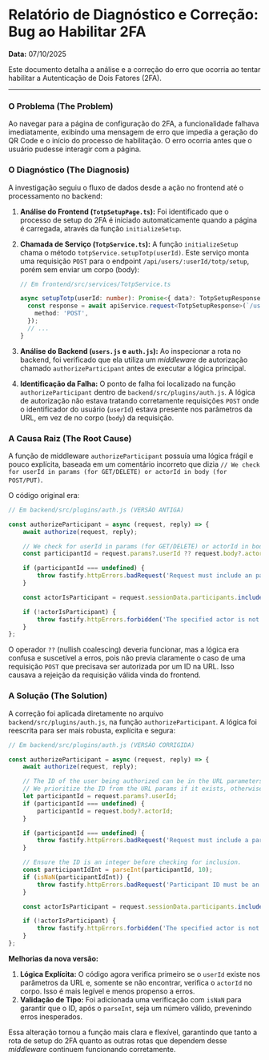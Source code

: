 # Relatório de Diagnóstico e Correção: Bug ao Habilitar 2FA

**Data:** 07/10/2025

Este documento detalha a análise e a correção do erro que ocorria ao tentar habilitar a Autenticação de Dois Fatores (2FA).

---

### O Problema (The Problem)

Ao navegar para a página de configuração do 2FA, a funcionalidade falhava imediatamente, exibindo uma mensagem de erro que impedia a geração do QR Code e o início do processo de habilitação. O erro ocorria antes que o usuário pudesse interagir com a página.

### O Diagnóstico (The Diagnosis)

A investigação seguiu o fluxo de dados desde a ação no frontend até o processamento no backend:

1.  **Análise do Frontend (`TotpSetupPage.ts`):** Foi identificado que o processo de setup do 2FA é iniciado automaticamente quando a página é carregada, através da função `initializeSetup`.

2.  **Chamada de Serviço (`TotpService.ts`):** A função `initializeSetup` chama o método `totpService.setupTotp(userId)`. Este serviço monta uma requisição `POST` para o endpoint `/api/users/:userId/totp/setup`, porém sem enviar um corpo (body):

    ```typescript
    // Em frontend/src/services/TotpService.ts

    async setupTotp(userId: number): Promise<{ data?: TotpSetupResponse; error?: string }> {
      const response = await apiService.request<TotpSetupResponse>(`/users/${userId}/totp/setup`, {
        method: 'POST',
      });
      // ...
    }
    ```

3.  **Análise do Backend (`users.js` e `auth.js`):** Ao inspecionar a rota no backend, foi verificado que ela utiliza um *middleware* de autorização chamado `authorizeParticipant` antes de executar a lógica principal.

4.  **Identificação da Falha:** O ponto de falha foi localizado na função `authorizeParticipant` dentro de `backend/src/plugins/auth.js`. A lógica de autorização não estava tratando corretamente requisições `POST` onde o identificador do usuário (`userId`) estava presente nos parâmetros da URL, em vez de no corpo (`body`) da requisição.

### A Causa Raiz (The Root Cause)

A função de middleware `authorizeParticipant` possuía uma lógica frágil e pouco explícita, baseada em um comentário incorreto que dizia `// We check for userId in params (for GET/DELETE) or actorId in body (for POST/PUT)`.

O código original era:

```javascript
// Em backend/src/plugins/auth.js (VERSÃO ANTIGA)

const authorizeParticipant = async (request, reply) => {
    await authorize(request, reply);

    // We check for userId in params (for GET/DELETE) or actorId in body (for POST/PUT)
    const participantId = request.params?.userId ?? request.body?.actorId;

    if (participantId === undefined) {
        throw fastify.httpErrors.badRequest('Request must include an participantId.');
    }

    const actorIsParticipant = request.sessionData.participants.includes(parseInt(participantId, 10));

    if (!actorIsParticipant) {
        throw fastify.httpErrors.forbidden('The specified actor is not part of this session.');
    }
};
```

O operador `??` (nullish coalescing) deveria funcionar, mas a lógica era confusa e suscetível a erros, pois não previa claramente o caso de uma requisição `POST` que precisava ser autorizada por um ID na URL. Isso causava a rejeição da requisição válida vinda do frontend.

### A Solução (The Solution)

A correção foi aplicada diretamente no arquivo `backend/src/plugins/auth.js`, na função `authorizeParticipant`. A lógica foi reescrita para ser mais robusta, explícita e segura:

```javascript
// Em backend/src/plugins/auth.js (VERSÃO CORRIGIDA)

const authorizeParticipant = async (request, reply) => {
    await authorize(request, reply);

    // The ID of the user being authorized can be in the URL parameters or in the request body.
    // We prioritize the ID from the URL params if it exists, otherwise we check the body.
    let participantId = request.params?.userId;
    if (participantId === undefined) {
        participantId = request.body?.actorId;
    }

    if (participantId === undefined) {
        throw fastify.httpErrors.badRequest('Request must include a participantId in the URL params or as actorId in the body.');
    }

    // Ensure the ID is an integer before checking for inclusion.
    const participantIdInt = parseInt(participantId, 10);
    if (isNaN(participantIdInt)) {
        throw fastify.httpErrors.badRequest('Participant ID must be an integer.');
    }

    const actorIsParticipant = request.sessionData.participants.includes(participantIdInt);

    if (!actorIsParticipant) {
        throw fastify.httpErrors.forbidden('The specified actor is not part of this session.');
    }
};
```

**Melhorias da nova versão:**

1.  **Lógica Explícita:** O código agora verifica primeiro se o `userId` existe nos parâmetros da URL e, somente se não encontrar, verifica o `actorId` no corpo. Isso é mais legível e menos propenso a erros.
2.  **Validação de Tipo:** Foi adicionada uma verificação com `isNaN` para garantir que o ID, após o `parseInt`, seja um número válido, prevenindo erros inesperados.

Essa alteração tornou a função mais clara e flexível, garantindo que tanto a rota de setup do 2FA quanto as outras rotas que dependem desse *middleware* continuem funcionando corretamente.